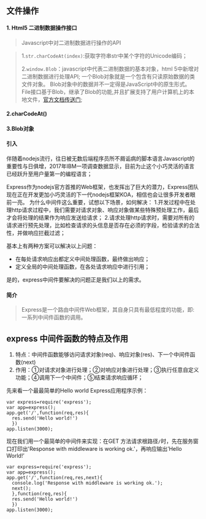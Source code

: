 ## 文件操作

#### 1. Html5 二进制数据操作接口

>Javascript中对二进制数据进行操作的API

>1.`str.charCodeAt(index)`:获取字符串str中某个字符的Unicode编码；
>
>2.`window.Blob`：javascript中代表二进制数据的基本对象，html 5中新增对二进制数据进行处理API;
>一个Blob对象就是一个包含有只读原始数据的类文件对象。
Blob对象中的数据并不一定得是JavaScript中的原生形式。
File接口基于Blob，继承了Blob的功能,并且扩展支持了用户计算机上的本地文件，[官方文档传送门](https://developer.mozilla.org/zh-CN/docs/Web/API/Blob);



#### 2.charCodeAt()


#### 3.Blob对象



#### 引入

伴随着nodejs流行，往日被无数后端程序员所不屑诟病的脚本语言Javascript的重要性与日俱增，2017年IBM一项调查数据显示，目前为止这个小巧灵活的语言已经跃升至用户量第一的编程语言；

Express作为nodejs官方首推的Web框架，也发挥出了巨大的潜力，Express团队现在正在开发更加小巧灵活的下一代nodejs框架KOA，相信也会让很多开发者眼前一亮。
为什么中间件这么重要，试想以下场景，如何解决：
 1.开发过程中在处理http请求过程中，我们需要对请求对象、响应对象做某些特殊预处理工作，最后才会将处理的结果作为响应发送给请求；
 2.请求处理http请求时，需要对所有的请求进行预先处理，比如检查请求的头信息是否存在必须的字段，检验请求的合法性，并做响应拦截过滤；

基本上有两种方案可以解决以上问题：

- 在每处请求响应出都定义中间处理函数，最终做出响应；
- 定义全局的中间处理函数，在各处请求响应中进行引用；

是的，express中间件要解决的问题正是我们以上的需求。


#### 简介

> Express是一个路由中间件Web框架，其自身只具有最低程度的功能，即:一系列中间件函数的调用。

## express **中间件**函数的特点及作用

1. 特点：中间件函数能够访问请求对象(req)、响应对象(res)、下一个中间件函数(next)
2. 作用：①对请求对象进行处理；②对响应对象进行处理；③执行任意自定义功能；④调用下一个中间件；⑤结束请求响应循环；

先来看一个最最简单的Hello world  Express应用程序示例：

```
var express=require('express');
var app=express();
app.get('/',function(req,res){
  res.send('Hello world!')
  })
app.listen(3000);
```  

现在我们用一个最简单的中间件来实现：在GET 方法请求根路径`/`时，先在服务窗口打印出'Response with middleware is working ok.'，再响应输出’Hello World!’

```
var express=require('express');
var app=express();
app.get('/',function(req,res,next){
  console.log('Response with middleware is working ok.');
  next();
  },function(req,res){
  res.send('Hello world!')
  })
app.listen(3000);
```  
